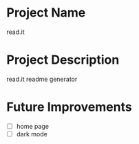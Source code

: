 # Project Name 
read.it

# Project Description
read.it readme generator

# Future Improvements

- [ ] home page
- [ ] dark mode